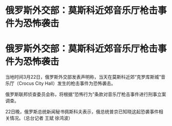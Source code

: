 # 俄罗斯外交部：莫斯科近郊音乐厅枪击事件为恐怖袭击

# 俄罗斯外交部：莫斯科近郊音乐厅枪击事件为恐怖袭击

当地时间3月22日，俄罗斯外交部发表声明称，当天在莫斯科近郊“克罗库斯城”音乐厅（Crocus City Hall）发生的枪击事件为恐怖袭击。

俄罗斯联邦侦查委员会称，将根据“恐怖行为”条款对音乐厅枪击事件进行刑事立案调查。

22日晚，俄罗斯总统新闻秘书佩斯科夫表示，俄总统普京已知晓这起恐袭事件相关情况。（总台记者 王斌 徐鸿波）

